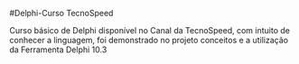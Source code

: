 #Delphi-Curso TecnoSpeed 

Curso básico de Delphi disponível no Canal da TecnoSpeed, com intuito de conhecer a linguagem, foi demonstrado no projeto conceitos e a utilização da Ferramenta Delphi 10.3
